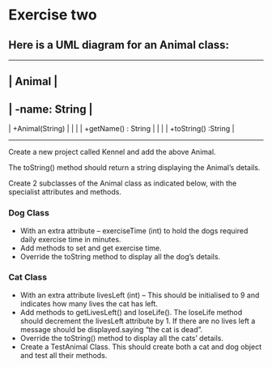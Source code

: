 # Exercise two

## Here is a UML diagram for an Animal class:

---

## | Animal |

## | -name: String |

| +Animal(String) |
| |
| +getName() : String |
| |
| +toString() :String |

---

Create a new project called Kennel and add the above Animal.

The toString() method should return a string displaying the Animal’s details.

Create 2 subclasses of the Animal class as indicated below, with the specialist attributes and methods.

### Dog Class

- With an extra attribute – exerciseTime (int) to hold the dogs required daily exercise time in minutes.
- Add methods to set and get exercise time.
- Override the toString method to display all the dog’s details.

### Cat Class

- With an extra attribute livesLeft (int) – This should be initialised to 9 and indicates how many lives the cat has left.
- Add methods to getLivesLeft() and loseLife(). The loseLife method should decrement the livesLeft attribute by 1. If there are no lives left a message should be displayed.saying “the cat is dead”.
- Override the toString() method to display all the cats’ details.
- Create a TestAnimal Class. This should create both a cat and dog object and test all their methods.
